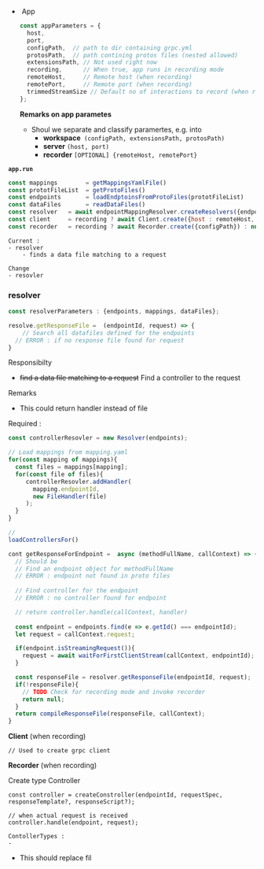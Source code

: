 

- ​	App

  ```javascript
  const appParameters = {
  	host, 
    port, 
    configPath,  // path to dir containing grpc.yml
    protosPath,  // path contining protos files (nested allowed)
    extensionsPath, // Not used right now
    recording,      // When true, app runs in recording mode
    remoteHost,     // Remote host (when recording)
    remotePort,     // Remote port (when recording)
    trimmedStreamSize // Default no of interactions to record (when recording)
  };
  
  ```

  **Remarks on app parametes**

  - Shoul we separate and classify paramertes, e.g. into 
    - **workspace**` (configPath, extensionsPath, protosPath)`
    - **server** `(host, port)`
    - **recorder** `[OPTIONAL] {remoteHost, remotePort}`



 **`app.run`**

```javascript
const mappings        = getMappingsYamlFile()
const prototFileList  = getProtoFiles()
const endpoints       = loadEndptoinsFromProtoFiles(prototFileList)
const dataFiles       = readDataFiles()
const resolver   = await endpointMappingResolver.createResolvers({endpoints, mappings, templates});
const client     = recording ? await Client.create({host : remoteHost, port : remotePort, endpoints}) : null;
const recorder   = recording ? await Recorder.create({configPath}) : null;

```





```
Current : 
- resolver
	- finds a data file matching to a request
  
Change 
- resovler 
```



### resolver 

```javascript
const resolverParameters : {endpoints, mappings, dataFiles};

resolve.getResponseFile =  (endpointId, request) => {
	// Search all datafiles defined for the endpoints
  // ERROR : if no response file found for request
}
```

Responsibilty

- ~~find a data file matching to a request~~ Find a controller to the request

Remarks

- This could return handler instead of file

Required : 

```javascript
const controllerResovler = new Resolver(endpoints);

// Load mappings from mapping.yaml
for(const mapping of mappings){
  const files = mappings[mapping];
  for(const file of files){
     controllerResovler.addHandler(
       mapping.endpointId, 
       new FileHandler(file)
     ); 
  }
}

// 
loadControllersFor()
```





```javascript
cont getResponseForEndpoint =  async (methodFullName, callContext) => {
  // Should be 
  // Find an endpoint object for methodFullName
  // ERROR : endpoint not found in proto files  
  
  // Find controller for the endpoint
  // ERROR : no controller found for endpoint

  // return controller.handle(callContext, handler)
  
  const endpoint = endpoints.find(e => e.getId() === endpointId);
  let request = callContext.request;

  if(endpoint.isStreamingRequest()){
    request = await waitForFirstClientStream(callContext, endpointId);
  }

  const responseFile = resolver.getResponseFile(endpointId, request);
  if(!responseFile){
    // TODO Check for recording mode and invoke recorder
    return null;
  }
  return compileResponseFile(responseFile, callContext);
}
```





**Client**  (when recording)

```
// Used to create grpc client 
```



**Recorder**  (when recording)





Create type Controller 

```
const controller = createConstroller(endpointId, requestSpec, responseTemplate?, responseScript?);

// when actual request is received
controller.handle(endpoint, request);
```



```
ContollerTypes : 
- 
```



- This should replace fil